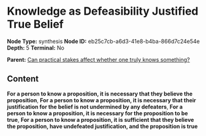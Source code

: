 # Knowledge as Defeasibility Justified True Belief

**Node Type:** synthesis
**Node ID:** eb25c7cb-a6d3-41e8-b4ba-866d7c24e54e
**Depth:** 5
**Terminal:** No

**Parent:** [Can practical stakes affect whether one truly knows something?](can-practical-stakes-affect-whether-one-truly-knows-something-antithesis-27d1a853-edfd-421b-b873-78f8b8b7cd96.md)

## Content

**For a person to know a proposition, it is necessary that they believe the proposition**, **For a person to know a proposition, it is necessary that their justification for the belief is not undermined by any defeaters**, **For a person to know a proposition, it is necessary for the proposition to be true**, **For a person to know a proposition, it is sufficient that they believe the proposition, have undefeated justification, and the proposition is true**
